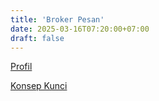 ```yaml
---
title: 'Broker Pesan'
date: 2025-03-16T07:20:00+07:00
draft: false
---
```


[Profil](./profil/)

[Konsep Kunci](./konsep-kunci/)
